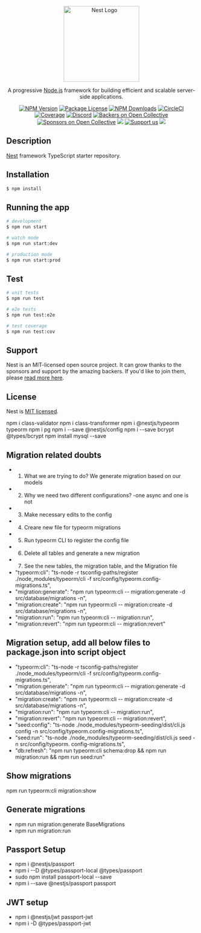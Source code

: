 <p align="center">
  <a href="http://nestjs.com/" target="blank"><img src="https://nestjs.com/img/logo-small.svg" width="200" alt="Nest Logo" /></a>
</p>

[circleci-image]: https://img.shields.io/circleci/build/github/nestjs/nest/master?token=abc123def456
[circleci-url]: https://circleci.com/gh/nestjs/nest

  <p align="center">A progressive <a href="http://nodejs.org" target="_blank">Node.js</a> framework for building efficient and scalable server-side applications.</p>
    <p align="center">
<a href="https://www.npmjs.com/~nestjscore" target="_blank"><img src="https://img.shields.io/npm/v/@nestjs/core.svg" alt="NPM Version" /></a>
<a href="https://www.npmjs.com/~nestjscore" target="_blank"><img src="https://img.shields.io/npm/l/@nestjs/core.svg" alt="Package License" /></a>
<a href="https://www.npmjs.com/~nestjscore" target="_blank"><img src="https://img.shields.io/npm/dm/@nestjs/common.svg" alt="NPM Downloads" /></a>
<a href="https://circleci.com/gh/nestjs/nest" target="_blank"><img src="https://img.shields.io/circleci/build/github/nestjs/nest/master" alt="CircleCI" /></a>
<a href="https://coveralls.io/github/nestjs/nest?branch=master" target="_blank"><img src="https://coveralls.io/repos/github/nestjs/nest/badge.svg?branch=master#9" alt="Coverage" /></a>
<a href="https://discord.gg/G7Qnnhy" target="_blank"><img src="https://img.shields.io/badge/discord-online-brightgreen.svg" alt="Discord"/></a>
<a href="https://opencollective.com/nest#backer" target="_blank"><img src="https://opencollective.com/nest/backers/badge.svg" alt="Backers on Open Collective" /></a>
<a href="https://opencollective.com/nest#sponsor" target="_blank"><img src="https://opencollective.com/nest/sponsors/badge.svg" alt="Sponsors on Open Collective" /></a>
  <a href="https://paypal.me/kamilmysliwiec" target="_blank"><img src="https://img.shields.io/badge/Donate-PayPal-ff3f59.svg"/></a>
    <a href="https://opencollective.com/nest#sponsor"  target="_blank"><img src="https://img.shields.io/badge/Support%20us-Open%20Collective-41B883.svg" alt="Support us"></a>
  <a href="https://twitter.com/nestframework" target="_blank"><img src="https://img.shields.io/twitter/follow/nestframework.svg?style=social&label=Follow"></a>
</p>
  <!--[![Backers on Open Collective](https://opencollective.com/nest/backers/badge.svg)](https://opencollective.com/nest#backer)
  [![Sponsors on Open Collective](https://opencollective.com/nest/sponsors/badge.svg)](https://opencollective.com/nest#sponsor)-->

## Description

[Nest](https://github.com/nestjs/nest) framework TypeScript starter repository.

## Installation

```bash
$ npm install
```

## Running the app

```bash
# development
$ npm run start

# watch mode
$ npm run start:dev

# production mode
$ npm run start:prod
```

## Test

```bash
# unit tests
$ npm run test

# e2e tests
$ npm run test:e2e

# test coverage
$ npm run test:cov
```

## Support

Nest is an MIT-licensed open source project. It can grow thanks to the sponsors and support by the amazing backers. If you'd like to join them, please [read more here](https://docs.nestjs.com/support).


## License

Nest is [MIT licensed](LICENSE).

npm i class-validator
npm i class-transformer
npm i @nestjs/typeorm typeorm
npm i pg
npm i --save @nestjs/config
npm i --save bcrypt @types/bcrypt
npm install mysql --save

## Migration related doubts
 - 1. What we are trying to do? We generate migration based on our models
 - 2. Why we need two different configurations? -one async and one is not
 - 3. Make necessary edits to the config
 - 4. Creare new file for typeorm migrations
 - 5. Run typeorm CLI to register the config file
 - 6. Delete all tables and  generate a new migration
 - 7. See the new tables, the migration table, and the Migration file
  - "typeorm:cli": "ts-node -r tsconfig-paths/register ./node_modules/typeorm/cli -f src/config/typeorm.config-migrations.ts",
  - "migration:generate": "npm run typeorm:cli -- migration:generate -d src/database/migrations   -n",
  - "migration:create": "npm run typeorm:cli -- migration:create -d src/database/migrations -n",
  - "migration:run": "npm run typeorm:cli -- migration:run",
  - "migration:revert": "npm run typeorm:cli -- migration:revert"
## Migration setup, add all below files to package.json into script object

- "typeorm:cli": "ts-node -r tsconfig-paths/register ./node_modules/typeorm/cli -f src/config/typeorm.config-migrations.ts",
- "migration:generate": "npm run typeorm:cli -- migration:generate -d src/database/migrations -n",
- "migration:create": "npm run typeorm:cli -- migration:create -d src/database/migrations -n",
- "migration:run": "npm run typeorm:cli -- migration:run",
- "migration:revert": "npm run typeorm:cli -- migration:revert",
- "seed:config": "ts-node ./node_modules/typeorm-seeding/dist/cli.js config -n src/config/typeorm.config-migrations.ts",
- "seed:run": "ts-node ./node_modules/typeorm-seeding/dist/cli.js seed -n src/config/typeorm.   config-migrations.ts",
- "db:refresh": "npm run typeorm:cli schema:drop && npm run migration:run && npm run seed:run"

## Show migrations
npm run typeorm:cli migration:show

## Generate migrations
 - npm run migration:generate BaseMigrations
 - npm run migration:run


## Passport Setup
 - npm i @nestjs/passport
 - npm i --D @types/passport-local @types/passport
 - sudo npm install passport-local --save
 - npm i --save @nestjs/passport passport

## JWT setup
  - npm i @nestjs/jwt passport-jwt
  - npm i -D @types/passport-jwt
